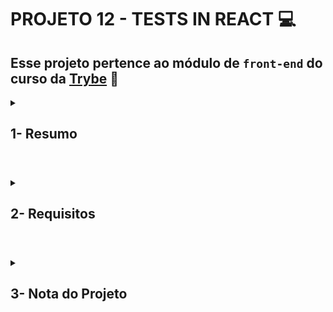 # PROJETO 12 - TESTS IN REACT :computer:

## Esse projeto pertence ao módulo de `front-end` do curso da [Trybe](https://www.betrybe.com/) :green_heart:
 
<details>
 
<summary>
  
## 1- Resumo
  
</summary>

Neste projeto realizei testes automatizados utilizando a React Testing Library. Com o Stryker pude verificar a consistência dos testes criados quando esses conseguiram detectar as mudanças propositais, ou mutantes, criadas no aplicativo. Bons testes nos ajudam a evitar bugs na aplicação, garantindo que ele funcione corretamente. Outro benefício é poder refatorar o código com a certeza de que o comportamento não mudará. Veja mais abaixo!

</details>

#

<details>
 
<summary>
 
## 2- Requisitos

</summary>

### I. About mutation test.

### II. App mutation test.

### III. FavoritePokemon mutation test.

### IV. NotFound mutation test.

### V. Pokedex mutation test.

### VI. Pokemon mutation test.

### VII. PokemonDetails mutation test.

</details>

# 

<details>
 
<summary>

## 3- Nota do Projeto
 
</summary>

## 100% :heavy_check_mark:

![Project-Tests-React-Grade](https://github.com/jonnoliveira/trybe-project-12-react-testing-library/blob/main/images/tests-in-react-grade.png)

</details> 
 
# 



